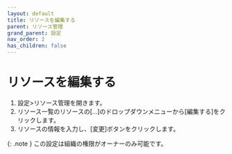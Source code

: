 ```yaml
---
layout: default
title: リソースを編集する
parent: リソース管理
grand_parent: 設定
nav_order: 2
has_children: false
---
```


# リソースを編集する

1. 設定>リソース管理を開きます。
2. リソース一覧のリソースの[...]のドロップダウンメニューから[編集する]をクリックします。
3. リソースの情報を入力し、[変更]ボタンをクリックします。

{: .note }
この設定は組織の権限がオーナーのみ可能です。